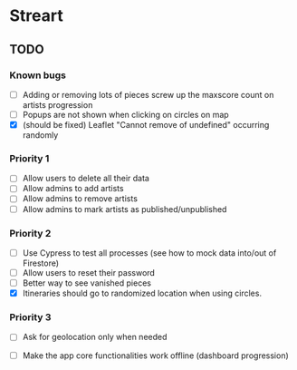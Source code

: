 # Streart



## TODO
### Known bugs
- [ ] Adding or removing lots of pieces screw up the maxscore count on artists progression
- [ ] Popups are not shown when clicking on circles on map
- [x] (should be fixed) Leaflet "Cannot remove of undefined" occurring randomly

### Priority 1
- [ ] Allow users to delete all their data
- [ ] Allow admins to add artists
- [ ] Allow admins to remove artists
- [ ] Allow admins to mark artists as published/unpublished

### Priority 2
- [ ] Use Cypress to test all processes (see how to mock data into/out of Firestore)
- [ ] Allow users to reset their password
- [ ] Better way to see vanished pieces
- [x] Itineraries should go to randomized location when using circles.

### Priority 3
- [ ] Ask for geolocation only when needed
- [ ] Make the app core functionalities work offline (dashboard progression)



